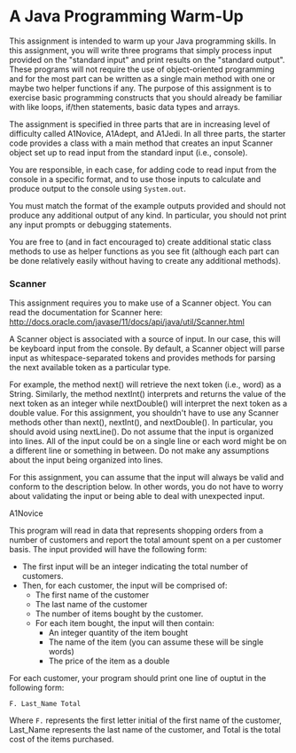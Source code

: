 # A Java Programming Warm-Up

This assignment is intended to warm up your Java programming skills. 
In this assignment, you will write three programs that simply process input provided on the "standard input" and print results on the "standard output". These programs will not require the use of object-oriented programming and for the most part can be written as a single main method with one or maybe two helper functions if any. The purpose of this assignment is to exercise basic programming constructs that you should already be familiar with like loops, if/then statements, basic data types and arrays.

The assignment is specified in three parts that are in increasing level of difficulty called A1Novice, A1Adept, and A1Jedi. In all three parts, the starter code provides a class with a main method that creates an input Scanner object set up to read input from the standard input (i.e., console).

You are responsible, in each case, for adding code to read input from the console in a specific format, and to use those inputs to calculate and produce output to the console using ```System.out```.

You must match the format of the example outputs provided and should not produce any additional output of any kind. In particular, you should not print any input prompts or debugging statements.

You are free to (and in fact encouraged to) create additional static class methods to use as helper functions as you see fit (although each part can be done relatively easily without having to create any additional methods).

### Scanner

This assignment requires you to make use of a Scanner object. You can read the documentation for Scanner here: http://docs.oracle.com/javase/11/docs/api/java/util/Scanner.html

A Scanner object is associated with a source of input. In our case, this will be keyboard input from the console. By default, a Scanner object will parse input as whitespace-separated tokens and provides methods for parsing the next available token as a particular type.

For example, the method next() will retrieve the next token (i.e., word) as a String. Similarly, the method nextInt() interprets and returns the value of the next token as an integer while nextDouble() will interpret the next token as a double value. For this assignment, you shouldn't have to use any Scanner methods other than next(), nextInt(), and nextDouble(). In particular, you should avoid using nextLine(). Do not assume that the input is organized into lines. All of the input could be on a single line or each word might be on a different line or something in between. Do not make any assumptions about the input being organized into lines. 

For this assignment, you can assume that the input will always be valid and conform to the description below. In other words, you do not have to worry about validating the input or being able to deal with unexpected input.

A1Novice

This program will read in data that represents shopping orders from a number of customers and report the total amount spent on a per customer basis. The input provided will have the following form:

* The first input will be an integer indicating the total number of customers.
* Then, for each customer, the input will be comprised of:
  * The first name of the customer
  * The last name of the customer
  * The number of items bought by the customer.
  * For each item bought, the input will then contain:
    * An integer quantity of the item bought
    * The name of the item (you can assume these will be single words)
    * The price of the item as a double

For each customer, your program should print one line of ouptut in the following form:

```
F. Last_Name Total
```

Where ```F.``` represents the first letter initial of the first name of the customer, Last_Name represents the last name of the customer, and Total is the total cost of the items purchased.



